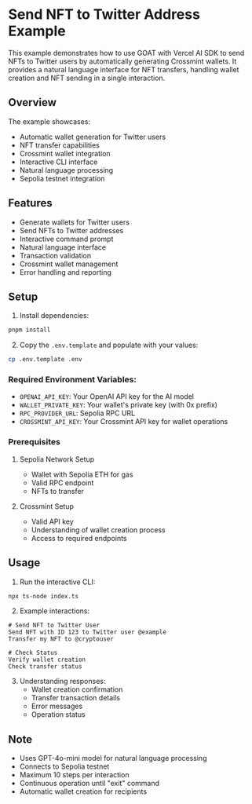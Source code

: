 # Send NFT to Twitter Address Example

This example demonstrates how to use GOAT with Vercel AI SDK to send NFTs to Twitter users by automatically generating Crossmint wallets. It provides a natural language interface for NFT transfers, handling wallet creation and NFT sending in a single interaction.

## Overview
The example showcases:
- Automatic wallet generation for Twitter users
- NFT transfer capabilities
- Crossmint wallet integration
- Interactive CLI interface
- Natural language processing
- Sepolia testnet integration

## Features
- Generate wallets for Twitter users
- Send NFTs to Twitter addresses
- Interactive command prompt
- Natural language interface
- Transaction validation
- Crossmint wallet management
- Error handling and reporting

## Setup

1. Install dependencies:
```bash
pnpm install
```

2. Copy the `.env.template` and populate with your values:
```bash
cp .env.template .env
```

### Required Environment Variables:
- `OPENAI_API_KEY`: Your OpenAI API key for the AI model
- `WALLET_PRIVATE_KEY`: Your wallet's private key (with 0x prefix)
- `RPC_PROVIDER_URL`: Sepolia RPC URL
- `CROSSMINT_API_KEY`: Your Crossmint API key for wallet operations

### Prerequisites
1. Sepolia Network Setup
   - Wallet with Sepolia ETH for gas
   - Valid RPC endpoint
   - NFTs to transfer

2. Crossmint Setup
   - Valid API key
   - Understanding of wallet creation process
   - Access to required endpoints

## Usage

1. Run the interactive CLI:
```bash
npx ts-node index.ts
```

2. Example interactions:
```
# Send NFT to Twitter User
Send NFT with ID 123 to Twitter user @example
Transfer my NFT to @cryptouser

# Check Status
Verify wallet creation
Check transfer status
```

3. Understanding responses:
   - Wallet creation confirmation
   - Transfer transaction details
   - Error messages
   - Operation status

## Note
- Uses GPT-4o-mini model for natural language processing
- Connects to Sepolia testnet
- Maximum 10 steps per interaction
- Continuous operation until "exit" command
- Automatic wallet creation for recipients
